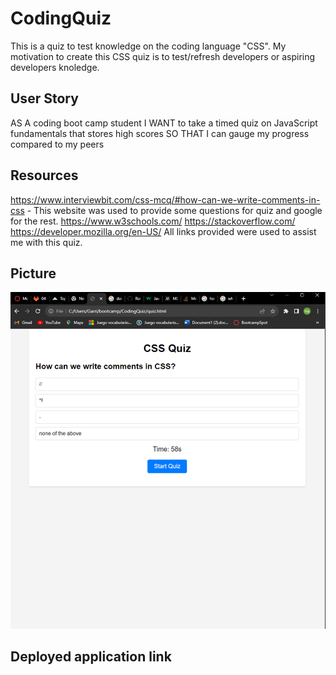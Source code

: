 # CodingQuiz
This is a quiz to test knowledge on the coding language "CSS". My motivation to create this CSS quiz is to test/refresh developers or aspiring developers knoledge.

## User Story
AS A coding boot camp student
I WANT to take a timed quiz on JavaScript fundamentals that stores high scores
SO THAT I can gauge my progress compared to my peers

## Resources
https://www.interviewbit.com/css-mcq/#how-can-we-write-comments-in-css - This website was used to provide some questions for quiz and google for the rest.
https://www.w3schools.com/
https://stackoverflow.com/
https://developer.mozilla.org/en-US/
All links provided were used to assist me with this quiz.

## Picture 
![Alt text](image.png)

## Deployed application link
